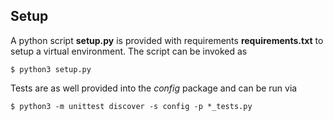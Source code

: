 ## Setup
A python script **setup.py** is provided with requirements
**requirements.txt** to setup
a virtual environment. The script can be invoked as
```console
$ python3 setup.py
```
Tests are as well provided into the *config* package and can be run via
```console
$ python3 -m unittest discover -s config -p *_tests.py
```